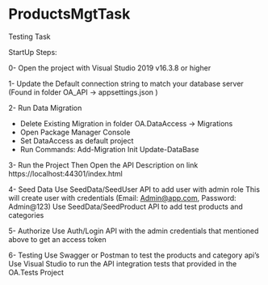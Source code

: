 # ProductsMgtTask
Testing Task

StartUp Steps:

0- Open the project with Visual Studio 2019 v16.3.8 or higher 

1- Update the Default connection string to match your database server (Found in folder OA_API -> appsettings.json ) 

2- Run Data Migration
   - Delete Existing Migration in folder OA.DataAccess -> Migrations
   - Open Package Manager Console
   - Set DataAccess as default project
   - Run Commands:  Add-Migration Init
                      Update-DataBase
                      
3- Run the Project Then Open the API Description on link https://localhost:44301/index.html

4- Seed Data
  Use SeedData/SeedUser API to add user with admin role
    This will create user with credentials (Email: Admin@app.com, Password: Admin@123)
  Use SeedData/SeedProduct API to add test products and categories
  
5- Authorize 
  Use Auth/Login API with the admin credentials that mentioned above to get an access token

6- Testing 
	Use Swagger or Postman to test the products and category api’s 
	Use Visual Studio to run the API integration tests that provided in the OA.Tests Project
